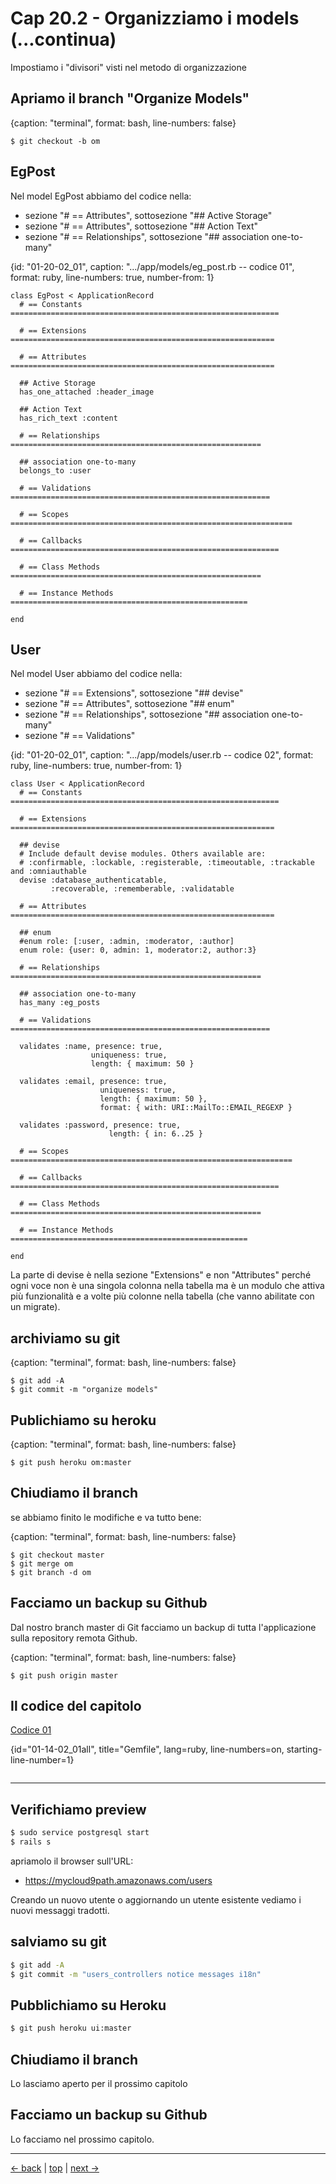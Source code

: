 # <a name="top"></a> Cap 20.2 - Organizziamo i models (...continua)

Impostiamo i "divisori" visti nel metodo di organizzazione




## Apriamo il branch "Organize Models"

{caption: "terminal", format: bash, line-numbers: false}
```
$ git checkout -b om
```




## EgPost

Nel model EgPost abbiamo del codice nella:

* sezione "# == Attributes", sottosezione "## Active Storage"
* sezione "# == Attributes", sottosezione "## Action Text"
* sezione "# == Relationships", sottosezione "## association one-to-many"

{id: "01-20-02_01", caption: ".../app/models/eg_post.rb -- codice 01", format: ruby, line-numbers: true, number-from: 1}
```
class EgPost < ApplicationRecord
  # == Constants ============================================================
  
  # == Extensions ===========================================================

  # == Attributes ===========================================================

  ## Active Storage
  has_one_attached :header_image
  
  ## Action Text
  has_rich_text :content

  # == Relationships ========================================================

  ## association one-to-many
  belongs_to :user

  # == Validations ==========================================================

  # == Scopes ===============================================================

  # == Callbacks ============================================================

  # == Class Methods ========================================================

  # == Instance Methods =====================================================

end
```




## User

Nel model User abbiamo del codice nella:

* sezione "# == Extensions", sottosezione "## devise"
* sezione "# == Attributes", sottosezione "## enum"
* sezione "# == Relationships", sottosezione "## association one-to-many"
* sezione "# == Validations"

{id: "01-20-02_01", caption: ".../app/models/user.rb -- codice 02", format: ruby, line-numbers: true, number-from: 1}
```
class User < ApplicationRecord
  # == Constants ============================================================
  
  # == Extensions ===========================================================

  ## devise
  # Include default devise modules. Others available are:
  # :confirmable, :lockable, :registerable, :timeoutable, :trackable and :omniauthable
  devise :database_authenticatable,
         :recoverable, :rememberable, :validatable

  # == Attributes ===========================================================

  ## enum
  #enum role: [:user, :admin, :moderator, :author]
  enum role: {user: 0, admin: 1, moderator:2, author:3}

  # == Relationships ========================================================

  ## association one-to-many
  has_many :eg_posts

  # == Validations ==========================================================

  validates :name, presence: true,
                  uniqueness: true,
                  length: { maximum: 50 }

  validates :email, presence: true,
                    uniqueness: true,
                    length: { maximum: 50 },
                    format: { with: URI::MailTo::EMAIL_REGEXP } 

  validates :password, presence: true,
                      length: { in: 6..25 }

  # == Scopes ===============================================================

  # == Callbacks ============================================================

  # == Class Methods ========================================================

  # == Instance Methods =====================================================

end
```

La parte di devise è nella sezione "Extensions" e non "Attributes" perché ogni voce non è una singola colonna nella tabella ma è un modulo che attiva più funzionalità e a volte più colonne nella tabella (che vanno abilitate con un migrate).




## archiviamo su git

{caption: "terminal", format: bash, line-numbers: false}
```
$ git add -A
$ git commit -m "organize models"
```




## Publichiamo su heroku

{caption: "terminal", format: bash, line-numbers: false}
```
$ git push heroku om:master
```




## Chiudiamo il branch

se abbiamo finito le modifiche e va tutto bene:

{caption: "terminal", format: bash, line-numbers: false}
```
$ git checkout master
$ git merge om
$ git branch -d om
```




## Facciamo un backup su Github

Dal nostro branch master di Git facciamo un backup di tutta l'applicazione sulla repository remota Github.

{caption: "terminal", format: bash, line-numbers: false}
```
$ git push origin master
```




## Il codice del capitolo




[Codice 01](#01-14-02_01)

{id="01-14-02_01all", title="Gemfile", lang=ruby, line-numbers=on, starting-line-number=1}
```
```






---



## Verifichiamo preview

```bash
$ sudo service postgresql start
$ rails s
```

apriamolo il browser sull'URL:

* https://mycloud9path.amazonaws.com/users

Creando un nuovo utente o aggiornando un utente esistente vediamo i nuovi messaggi tradotti.



## salviamo su git

```bash
$ git add -A
$ git commit -m "users_controllers notice messages i18n"
```



## Pubblichiamo su Heroku

```bash
$ git push heroku ui:master
```



## Chiudiamo il branch

Lo lasciamo aperto per il prossimo capitolo



## Facciamo un backup su Github

Lo facciamo nel prossimo capitolo.



---

[<- back](https://github.com/flaviobordonidev/leanpubabrandnewcms/blob/master/01-base/09-manage_users/03-browser_tab_title_users-it.md)
 | [top](#top) |
[next ->](https://github.com/flaviobordonidev/leanpubabrandnewcms/blob/master/01-base/10-users_i18n/02-users_form_i18n-it.md)
